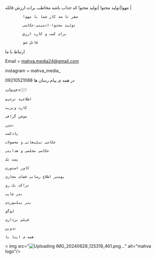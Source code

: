 مهوا|تولید محتوا
            |تولید محتوا که جذاب باشه مخاطب برات ارزش قائله |
            
            صفر تا صد کار شما با مهوا 
            
            تولید محتوا-ادمینی-عکاسی
            
            برای کسب و کارِت ارزش
            
            قائل شو
             

ارتیاط با ما



 Email  =  mahva.media24@gmail.com
 
 

 
 instagram   =  mahva_media_
  

09210521088
در همه ی پیام رسان ها

خدمات=👇🏼

    اطلاعیه ترحیم 

    کارت ویزیت 

    موشن گرافی 

    تیزر 

    پادکست 

    عکاسی تبلیغاتی و محصولات 

    عکاسی مجلسی و هدایتی 

    پست تک 

    کاور استوری 

    پوستر اطلاع رسانی فضای مجازی 

    تراکت یک رو 

    بنر چاپی 

    بنر بیلبوردی 

    لوگو 

    فیلم برداری 

    تدوین 
    
    همه ی اینا با 

< img src="![Uploading IMG_20240628_125319_461.png…]()" alt="mahva logo"/>

    
